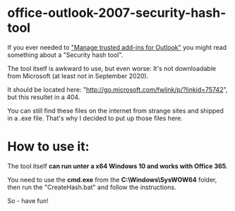 # office-outlook-2007-security-hash-tool

If you ever needed to ["Manage trusted add-ins for Outlook"](https://docs.microsoft.com/en-us/previous-versions/office/office-2010/cc179108(v=office.14)?redirectedfrom=MSDN) you might read something about a "Security hash tool". 

The tool itself is awkward to use, but even worse: It's not downloadable from Microsoft (at least not in September 2020). 

It should be located here: "http://go.microsoft.com/fwlink/p/?linkid=75742", but this resultet in a 404.

You can still find these files on the internet from strange sites and shipped in a .exe file. That's why I decided to put up those files here.

# How to use it:

The tool itself __can run unter a x64 Windows 10 and works with Office 365__.

You need to use the __cmd.exe__ from the __C:\Windows\SysWOW64__ folder, then run the "CreateHash.bat" and follow the instructions.

So - have fun!
